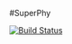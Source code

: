 #SuperPhy 

[![Build Status](https://travis-ci.org/superphy/version-1.svg)](https://travis-ci.org/superphy/version-1)